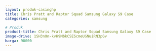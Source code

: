 ```yaml
---
layout: produk-casinghp
title: Chris Pratt and Raptor Squad Samsung Galaxy S9 Case
categories: samsung

# Produk
product-title: Chris Pratt and Raptor Squad Samsung Galaxy S9 Case
image-drive: 1SH3nOn-kvH9MbkCSEScmeUGNuiRN3pGv
harga: 90000
---
```

